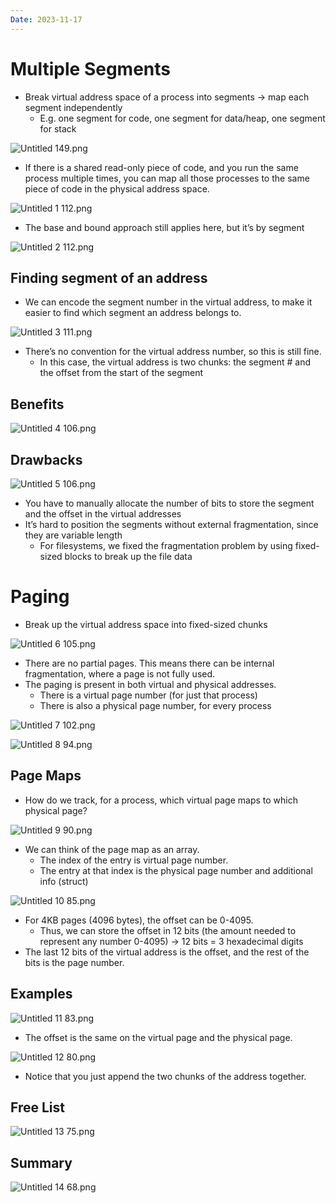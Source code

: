```yaml
---
Date: 2023-11-17
---
```

# Multiple Segments

- Break virtual address space of a process into segments → map each segment independently
    - E.g. one segment for code, one segment for data/heap, one segment for stack

![Untitled 149.png](attachments/Untitled%20149.png)

- If there is a shared read-only piece of code, and you run the same process multiple times, you can map all those processes to the same piece of code in the physical address space.

![Untitled 1 112.png](attachments/Untitled%201%20112.png)

- The base and bound approach still applies here, but it’s by segment

![Untitled 2 112.png](attachments/Untitled%202%20112.png)

## Finding segment of an address

- We can encode the segment number in the virtual address, to make it easier to find which segment an address belongs to.

![Untitled 3 111.png](attachments/Untitled%203%20111.png)

- There’s no convention for the virtual address number, so this is still fine.
    - In this case, the virtual address is two chunks: the segment # and the offset from the start of the segment

## Benefits

![Untitled 4 106.png](attachments/Untitled%204%20106.png)

## Drawbacks

![Untitled 5 106.png](attachments/Untitled%205%20106.png)

- You have to manually allocate the number of bits to store the segment and the offset in the virtual addresses
- It’s hard to position the segments without external fragmentation, since they are variable length
    - For filesystems, we fixed the fragmentation problem by using fixed-sized blocks to break up the file data

# Paging

- Break up the virtual address space into fixed-sized chunks

![Untitled 6 105.png](attachments/Untitled%206%20105.png)

- There are no partial pages. This means there can be internal fragmentation, where a page is not fully used.
- The paging is present in both virtual and physical addresses.
    - There is a virtual page number (for just that process)
    - There is also a physical page number, for every process

![Untitled 7 102.png](attachments/Untitled%207%20102.png)

![Untitled 8 94.png](attachments/Untitled%208%2094.png)

## Page Maps

- How do we track, for a process, which virtual page maps to which physical page?

![Untitled 9 90.png](attachments/Untitled%209%2090.png)

- We can think of the page map as an array.
    - The index of the entry is virtual page number.
    - The entry at that index is the physical page number and additional info (struct)

![Untitled 10 85.png](attachments/Untitled%2010%2085.png)

- For 4KB pages (4096 bytes), the offset can be 0-4095.
    - Thus, we can store the offset in 12 bits (the amount needed to represent any number 0-4095) → 12 bits = 3 hexadecimal digits
- The last 12 bits of the virtual address is the offset, and the rest of the bits is the page number.

## Examples

![Untitled 11 83.png](attachments/Untitled%2011%2083.png)

- The offset is the same on the virtual page and the physical page.

![Untitled 12 80.png](attachments/Untitled%2012%2080.png)

- Notice that you just append the two chunks of the address together.

## Free List

![Untitled 13 75.png](attachments/Untitled%2013%2075.png)

## Summary

![Untitled 14 68.png](attachments/Untitled%2014%2068.png)